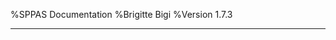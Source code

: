 %SPPAS Documentation
%Brigitte Bigi
%Version 1.7.3

--------------------------------------------------------------------------
